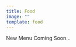 ```yaml
---
title: Food
image: ""
template: food
---
```

New Menu Coming Soon...

![]()

![]()

![]()

![]()

![]()